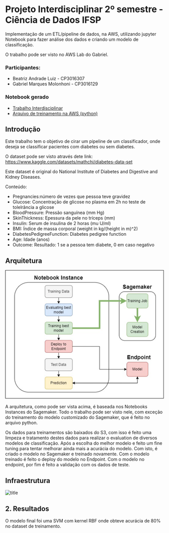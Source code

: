# Projeto Interdisciplinar 2º semestre - Ciência de Dados IFSP

Implementação de um ETL/pipeline de dados, na AWS, utilizando jupyter Notebook para fazer análise dos dados e criando um modelo de classificação.

O trabalho pode ser visto no AWS Lab do Gabriel.

### Participantes:
 - Beatriz Andrade Luiz  - CP3016307
 - Gabriel Marques Molonhoni - CP3016129

### Notebook gerado
 * [Trabalho Interdisciplinar](https://github.com/GabrielMolonhoni/Projeto_Interdisciplinar_2_semestre/blob/main/Interdisciplinar.ipynb)
 * [Arquivo de treinamento na AWS (python)](https://github.com/GabrielMolonhoni/Projeto_Interdisciplinar_2_semestre/blob/main/train.py)
 
  ## Introdução
 
 Este trabalho tem o objetivo de cirar um pipeline de um classificador, onde deseja se classificar pacientes com diabetes ou sem diabetes.
 
 O dataset pode ser visto através dete link: https://www.kaggle.com/datasets/mathchi/diabetes-data-set
 
 Este dataset é original do National Institute of Diabetes and Digestive and Kidney Diseases.
 
 Conteúdo:
  * Pregnancies:número de vezes que  pessoa teve gravidez
  * Glucose: Concentração de glicose no plasma em 2h no teste de tolelrância a glicose
  * BloodPressure: Pressão sanguínea (mm Hg)
  * SkinThickness: Epessura da pele no tríceps (mm)
  * Insulin: Serum de insulina de 2 horas (mu U/ml)
  * BMI: Índice de massa corporal (weight in kg/(height in m)^2)
  * DiabetesPedigreeFunction: Diabetes pedigree function
  * Age: Idade (anos)
  * Outcome: Resultado: 1 se a pessoa tem diabete, 0 em caso negativo
 
 ## Arquitetura
 ![title](arquitetura_aws.jpg)
 
 A arquitetura, como pode ser vista acima, é baseada nos Notebooks Instances do Sagemaker. Todo o trabalho pode ser visto nele, com exceção do treinamento do modelo customizado do Sagemaker, que é feito no arquivo python.
 
 Os dados para treinamentos são baixados do S3, com isso é feito uma limpeza e tratamento destes dados para realizar o evaluation de diversos modelos de classificação. Após a escolha do melhor modelo e feito um fine tuning para tentar melhorar ainda mais a acurácia do modelo. Com isto, é criado o modelo no Sagemaker e treinado novamente. Com o modelo treinado é feito o deploy do modelo no Endpoint. Com o modelo no endpoint, por fim é feito a validação com os dados de teste.
 ## Infraestrutura
 
 ![title](Notebook_configuration.JPG)
 
 ## 2. Resultados
 O modelo final foi uma SVM com kernel RBF onde obteve acurácia de 80% no dataset de treinamento.
